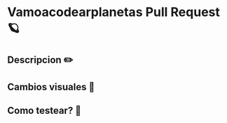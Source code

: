 <!-- 
Bienvenidx, si llegaste hasta aqui significa que vas a hacer un pull request
Esta plantilla esta diseñada para organizar mejor nuestras ideas en el momento
de realizar una Pull Request.
-->
# Vamoacodearplanetas Pull Request 🪐

## Descripcion ✏️
<!-- Descripcion del pull request, por favor explica brevemente de que trata este Pull Request -->

## Cambios visuales 🎨
<!--OPCIONAL -->
<!-- Tu PR tiene cambios visuales que debamos ver? Compartinos un pantallazo por aca -->

## Como testear? 🐛
<!--OPCIONAL -->
<!-- Como podemos testear estos cambios? -->
